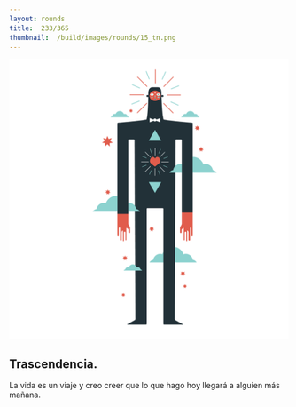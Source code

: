 ```yaml
---
layout:	rounds
title:	233/365			
thumbnail:	/build/images/rounds/15_tn.png
---
```


![	233/365	](/build/images/rounds/15.png	)

##	Trascendencia.
La vida es un viaje y creo creer que lo que hago hoy llegará a alguien más mañana.
